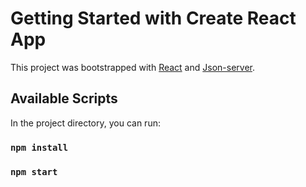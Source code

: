 # Getting Started with Create React App

This project was bootstrapped with [React](https://github.com/facebook/create-react-app) and [Json-server](https://github.com/typicode/json-server).

## Available Scripts

In the project directory, you can run:
### `npm install`

### `npm start`



